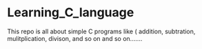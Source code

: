 # Learning_C_language
This repo is all about simple C programs like ( addition, subtration, mulitplication, divison, and so on and so on.......
